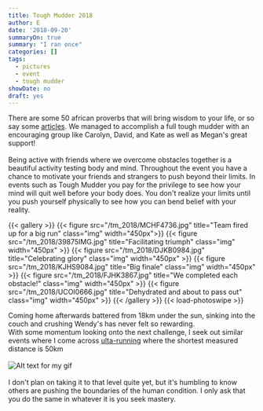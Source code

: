 ```yaml
---
title: Tough Mudder 2018
author: E
date: '2018-09-20'
summaryOn: true
summary: "I ran once"
categories: []
tags:
  - pictures
  - event
  - tough mudder
showDate: no 
draft: yes
--- 
```


<style>
img1 {
transform: rotate(90deg);
}

image {
transform: rotate(-90deg);
}
div.box:nth-child(3) > figure > div > #img{
transform: rotate(90deg);
}
</style>

There are some 50 african proverbs that will bring wisdom to your life, or so say some [articles](https://matadornetwork.com/bnt/50-african-proverbs-to-get-you-thinking/).  We managed to accomplish a full tough mudder with an encouraging group like Carolyn, David, and Kate as well as Megan's great support! \
\
Being active with friends where we overcome obstacles together is a beautiful activity testing body and mind.  Throughout the event you have a chance to motivate your friends and strangers to push beyond their limits.  In events such as Tough Mudder you pay for the privilege to see how your mind will quit well before your body does.  You don't realize your limits until you push yourself physically to see how you can bend belief with your reality.  

 
{{< gallery >}}
{{< figure src="/tm_2018/MCHF4736.jpg" title="Team fired up for a big run" class="img" width="450px">}}
{{< figure src="/tm_2018/39875IMG.jpg" title="Facilitating triumph" class="img" width="450px" >}}
{{< figure src="/tm_2018/DJKB0984.jpg" title="Celebrating glory" class="img" width="450px" >}}
{{< figure src="/tm_2018/KJHS9084.jpg" title="Big finale" class="img" width="450px" >}}
{{< figure src="/tm_2018/FJHK3867.jpg" title="We completed each obstacle!" class="img" width="450px" >}}
{{< figure src="/tm_2018/UCOI0666.jpg" title="Dehydrated and about to pass out" class="img" width="450px" >}}
 {{< /gallery >}}  {{< load-photoswipe >}}
 
Coming home afterwards battered from 18km under the sun, sinking into the couch and crushing Wendy's has never felt so rewarding.\
With some momentum looking onto the next challenge, I seek out similar events where I come across [ulta-running](https://ultrarunning.com/features/what-is-ultra-running/) where the shortest measured distance is 50km\
\
![Alt text for my gif](https://media2.giphy.com/media/WRMq4MMApzBeg/giphy.gif?cid=ecf05e479877b1555ad64141d1fba0a8598ba7c5e0ff64cf&rid=giphy.gif)\
\
I don't plan on taking it to that level quite yet, but it's humbling to know others are pushing the boundaries of the human condition.  I only ask that you do the same in whatever it is you seek mastery.